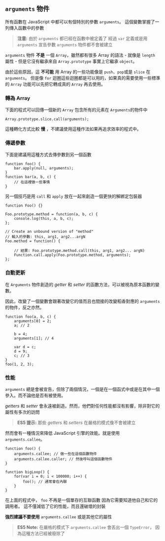 ## `arguments` 物件

所有函數在 JavaScript 中都可以有個特別的參數 `arguments`。
這個變數掌握了一列傳入函數中的參數

> **注意:** 由於 `arguments` 都已經在函數中被定義了
> 經過 `var` 定義或是用 `arguments` 宣告參數
> `arguments` 物件都不會被建立

`arguments` 物件 **不是** 一個 `Array`，雖然都有很多 Array 的語法 - 就像是 `length` 屬性 - 但是它沒有繼承來自 `Array.prototype` 事實上它繼承 `object`。

由於這些原因，這 **不可能** 用 Array 的一些功能像是 `push`、`pop`或是 `slice` 在 `arguments`。
但是像 `for` 迴圈這些迴圈都是可以用的，如果真的需要使用一些標準的 `Array` 功能可以先把它轉成真的 `Array` 再去使用。

### 轉為 Array

下面的程式可以回傳一個新的 `Array` 包含所有的元素在 `Arguments`的物件中

    Array.prototype.slice.call(arguments);

這種轉化方式比較 **慢** ，不建議使用這種作法如果再追求效率的程式中。


### 傳遞參數

下面是建議用這種方式去傳參數到另一個函數

    function foo() {
        bar.apply(null, arguments);
    }
    function bar(a, b, c) {
        // 在這裡做一些事情
    }

另一個技巧是用 `call` 和 `apply` 放在一起來創造一個更快的解綁定包裝器

    function Foo() {}

    Foo.prototype.method = function(a, b, c) {
        console.log(this, a, b, c);
    };

    // Create an unbound version of "method" 
    // 輸入的參數: this, arg1, arg2...argN
    Foo.method = function() {

        // 結果: Foo.prototype.method.call(this, arg1, arg2... argN)
        Function.call.apply(Foo.prototype.method, arguments);
    };


### 自動更新

在 `Arguments` 物件創造的 *getter* 和 *setter* 的函數方法，可以被視為原本函數的變數。

因此，改變了一個變數會跟著改變它的值而且也間接的改變稻香對應的 `arguments` 的物件，反之亦然。

    function foo(a, b, c) {
        arguments[0] = 2;
        a; // 2

        b = 4;
        arguments[1]; // 4

        var d = c;
        d = 9;
        c; // 3
    }
    foo(1, 2, 3);

### 性能

`arguments` 總是會被宣告，但除了兩個情況，一個是在一個函式中或是在其中一個參入。而不論他是否有被使用。

*getters* 和 *setter* 會永遠被創造。然而，他們對任何性能都沒有影響，除非對它的屬性有多次的訪問


> **ES5 提示:** 那些 *getters* 和 *setters* 在嚴格的模式像不會被建立

然而會有一種情況來降低 JavaScript 引擎的效能。就是使用 `arguments.callee`。

    function foo() {
        arguments.callee; // 做一些在這個函數物件
        arguments.callee.caller; // 然後呼叫這個函數物件
    }

    function bigLoop() {
        for(var i = 0; i < 100000; i++) {
            foo(); // 通常會在內聯
        }
    }

在上面的程式中， `foo` 不再是一個單存的互聯函數
因為它需要知道他自己和它的調用者。
這不僅減低了它的性能，而且還破壞的封裝

**強烈建議不要使用**  `arguments.callee` 或是其他它的屬性

> **ES5 Note:** 在嚴格的模式下 `arguments.callee` 會丟出一個 `TypeError`， 因為這種方法已經被廢除了

[1]: http://en.wikipedia.org/wiki/Inlining


